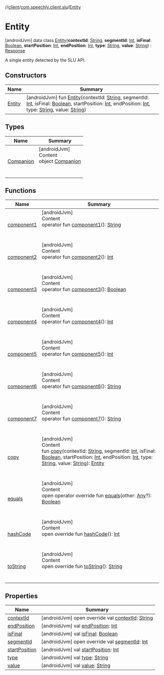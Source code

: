 //[client](../../index.md)/[com.speechly.client.slu](../index.md)/[Entity](index.md)



# Entity  
 [androidJvm] data class [Entity](index.md)(**contextId**: [String](https://kotlinlang.org/api/latest/jvm/stdlib/kotlin/-string/index.html), **segmentId**: [Int](https://kotlinlang.org/api/latest/jvm/stdlib/kotlin/-int/index.html), **isFinal**: [Boolean](https://kotlinlang.org/api/latest/jvm/stdlib/kotlin/-boolean/index.html), **startPosition**: [Int](https://kotlinlang.org/api/latest/jvm/stdlib/kotlin/-int/index.html), **endPosition**: [Int](https://kotlinlang.org/api/latest/jvm/stdlib/kotlin/-int/index.html), **type**: [String](https://kotlinlang.org/api/latest/jvm/stdlib/kotlin/-string/index.html), **value**: [String](https://kotlinlang.org/api/latest/jvm/stdlib/kotlin/-string/index.html)) : [Response](../-response/index.md)

A single entity detected by the SLU API.

   


## Constructors  
  
|  Name|  Summary| 
|---|---|
| <a name="com.speechly.client.slu/Entity/Entity/#kotlin.String#kotlin.Int#kotlin.Boolean#kotlin.Int#kotlin.Int#kotlin.String#kotlin.String/PointingToDeclaration/"></a>[Entity](-entity.md)| <a name="com.speechly.client.slu/Entity/Entity/#kotlin.String#kotlin.Int#kotlin.Boolean#kotlin.Int#kotlin.Int#kotlin.String#kotlin.String/PointingToDeclaration/"></a> [androidJvm] fun [Entity](-entity.md)(contextId: [String](https://kotlinlang.org/api/latest/jvm/stdlib/kotlin/-string/index.html), segmentId: [Int](https://kotlinlang.org/api/latest/jvm/stdlib/kotlin/-int/index.html), isFinal: [Boolean](https://kotlinlang.org/api/latest/jvm/stdlib/kotlin/-boolean/index.html), startPosition: [Int](https://kotlinlang.org/api/latest/jvm/stdlib/kotlin/-int/index.html), endPosition: [Int](https://kotlinlang.org/api/latest/jvm/stdlib/kotlin/-int/index.html), type: [String](https://kotlinlang.org/api/latest/jvm/stdlib/kotlin/-string/index.html), value: [String](https://kotlinlang.org/api/latest/jvm/stdlib/kotlin/-string/index.html))   <br>


## Types  
  
|  Name|  Summary| 
|---|---|
| <a name="com.speechly.client.slu/Entity.Companion///PointingToDeclaration/"></a>[Companion](-companion/index.md)| <a name="com.speechly.client.slu/Entity.Companion///PointingToDeclaration/"></a>[androidJvm]  <br>Content  <br>object [Companion](-companion/index.md)  <br><br><br>


## Functions  
  
|  Name|  Summary| 
|---|---|
| <a name="com.speechly.client.slu/Entity/component1/#/PointingToDeclaration/"></a>[component1](component1.md)| <a name="com.speechly.client.slu/Entity/component1/#/PointingToDeclaration/"></a>[androidJvm]  <br>Content  <br>operator fun [component1](component1.md)(): [String](https://kotlinlang.org/api/latest/jvm/stdlib/kotlin/-string/index.html)  <br><br><br>
| <a name="com.speechly.client.slu/Entity/component2/#/PointingToDeclaration/"></a>[component2](component2.md)| <a name="com.speechly.client.slu/Entity/component2/#/PointingToDeclaration/"></a>[androidJvm]  <br>Content  <br>operator fun [component2](component2.md)(): [Int](https://kotlinlang.org/api/latest/jvm/stdlib/kotlin/-int/index.html)  <br><br><br>
| <a name="com.speechly.client.slu/Entity/component3/#/PointingToDeclaration/"></a>[component3](component3.md)| <a name="com.speechly.client.slu/Entity/component3/#/PointingToDeclaration/"></a>[androidJvm]  <br>Content  <br>operator fun [component3](component3.md)(): [Boolean](https://kotlinlang.org/api/latest/jvm/stdlib/kotlin/-boolean/index.html)  <br><br><br>
| <a name="com.speechly.client.slu/Entity/component4/#/PointingToDeclaration/"></a>[component4](component4.md)| <a name="com.speechly.client.slu/Entity/component4/#/PointingToDeclaration/"></a>[androidJvm]  <br>Content  <br>operator fun [component4](component4.md)(): [Int](https://kotlinlang.org/api/latest/jvm/stdlib/kotlin/-int/index.html)  <br><br><br>
| <a name="com.speechly.client.slu/Entity/component5/#/PointingToDeclaration/"></a>[component5](component5.md)| <a name="com.speechly.client.slu/Entity/component5/#/PointingToDeclaration/"></a>[androidJvm]  <br>Content  <br>operator fun [component5](component5.md)(): [Int](https://kotlinlang.org/api/latest/jvm/stdlib/kotlin/-int/index.html)  <br><br><br>
| <a name="com.speechly.client.slu/Entity/component6/#/PointingToDeclaration/"></a>[component6](component6.md)| <a name="com.speechly.client.slu/Entity/component6/#/PointingToDeclaration/"></a>[androidJvm]  <br>Content  <br>operator fun [component6](component6.md)(): [String](https://kotlinlang.org/api/latest/jvm/stdlib/kotlin/-string/index.html)  <br><br><br>
| <a name="com.speechly.client.slu/Entity/component7/#/PointingToDeclaration/"></a>[component7](component7.md)| <a name="com.speechly.client.slu/Entity/component7/#/PointingToDeclaration/"></a>[androidJvm]  <br>Content  <br>operator fun [component7](component7.md)(): [String](https://kotlinlang.org/api/latest/jvm/stdlib/kotlin/-string/index.html)  <br><br><br>
| <a name="com.speechly.client.slu/Entity/copy/#kotlin.String#kotlin.Int#kotlin.Boolean#kotlin.Int#kotlin.Int#kotlin.String#kotlin.String/PointingToDeclaration/"></a>[copy](copy.md)| <a name="com.speechly.client.slu/Entity/copy/#kotlin.String#kotlin.Int#kotlin.Boolean#kotlin.Int#kotlin.Int#kotlin.String#kotlin.String/PointingToDeclaration/"></a>[androidJvm]  <br>Content  <br>fun [copy](copy.md)(contextId: [String](https://kotlinlang.org/api/latest/jvm/stdlib/kotlin/-string/index.html), segmentId: [Int](https://kotlinlang.org/api/latest/jvm/stdlib/kotlin/-int/index.html), isFinal: [Boolean](https://kotlinlang.org/api/latest/jvm/stdlib/kotlin/-boolean/index.html), startPosition: [Int](https://kotlinlang.org/api/latest/jvm/stdlib/kotlin/-int/index.html), endPosition: [Int](https://kotlinlang.org/api/latest/jvm/stdlib/kotlin/-int/index.html), type: [String](https://kotlinlang.org/api/latest/jvm/stdlib/kotlin/-string/index.html), value: [String](https://kotlinlang.org/api/latest/jvm/stdlib/kotlin/-string/index.html)): [Entity](index.md)  <br><br><br>
| <a name="kotlin/Any/equals/#kotlin.Any?/PointingToDeclaration/"></a>[equals](../../com.speechly.ui/-speechly-button/index.md#%5Bkotlin%2FAny%2Fequals%2F%23kotlin.Any%3F%2FPointingToDeclaration%2F%5D%2FFunctions%2F-752291050)| <a name="kotlin/Any/equals/#kotlin.Any?/PointingToDeclaration/"></a>[androidJvm]  <br>Content  <br>open operator override fun [equals](../../com.speechly.ui/-speechly-button/index.md#%5Bkotlin%2FAny%2Fequals%2F%23kotlin.Any%3F%2FPointingToDeclaration%2F%5D%2FFunctions%2F-752291050)(other: [Any](https://kotlinlang.org/api/latest/jvm/stdlib/kotlin/-any/index.html)?): [Boolean](https://kotlinlang.org/api/latest/jvm/stdlib/kotlin/-boolean/index.html)  <br><br><br>
| <a name="kotlin/Any/hashCode/#/PointingToDeclaration/"></a>[hashCode](../../com.speechly.ui/-speechly-button/index.md#%5Bkotlin%2FAny%2FhashCode%2F%23%2FPointingToDeclaration%2F%5D%2FFunctions%2F-752291050)| <a name="kotlin/Any/hashCode/#/PointingToDeclaration/"></a>[androidJvm]  <br>Content  <br>open override fun [hashCode](../../com.speechly.ui/-speechly-button/index.md#%5Bkotlin%2FAny%2FhashCode%2F%23%2FPointingToDeclaration%2F%5D%2FFunctions%2F-752291050)(): [Int](https://kotlinlang.org/api/latest/jvm/stdlib/kotlin/-int/index.html)  <br><br><br>
| <a name="kotlin/Any/toString/#/PointingToDeclaration/"></a>[toString](../../com.speechly.client.speech/-client/-companion/index.md#%5Bkotlin%2FAny%2FtoString%2F%23%2FPointingToDeclaration%2F%5D%2FFunctions%2F-752291050)| <a name="kotlin/Any/toString/#/PointingToDeclaration/"></a>[androidJvm]  <br>Content  <br>open override fun [toString](../../com.speechly.client.speech/-client/-companion/index.md#%5Bkotlin%2FAny%2FtoString%2F%23%2FPointingToDeclaration%2F%5D%2FFunctions%2F-752291050)(): [String](https://kotlinlang.org/api/latest/jvm/stdlib/kotlin/-string/index.html)  <br><br><br>


## Properties  
  
|  Name|  Summary| 
|---|---|
| <a name="com.speechly.client.slu/Entity/contextId/#/PointingToDeclaration/"></a>[contextId](context-id.md)| <a name="com.speechly.client.slu/Entity/contextId/#/PointingToDeclaration/"></a> [androidJvm] open override val [contextId](context-id.md): [String](https://kotlinlang.org/api/latest/jvm/stdlib/kotlin/-string/index.html)   <br>
| <a name="com.speechly.client.slu/Entity/endPosition/#/PointingToDeclaration/"></a>[endPosition](end-position.md)| <a name="com.speechly.client.slu/Entity/endPosition/#/PointingToDeclaration/"></a> [androidJvm] val [endPosition](end-position.md): [Int](https://kotlinlang.org/api/latest/jvm/stdlib/kotlin/-int/index.html)   <br>
| <a name="com.speechly.client.slu/Entity/isFinal/#/PointingToDeclaration/"></a>[isFinal](is-final.md)| <a name="com.speechly.client.slu/Entity/isFinal/#/PointingToDeclaration/"></a> [androidJvm] val [isFinal](is-final.md): [Boolean](https://kotlinlang.org/api/latest/jvm/stdlib/kotlin/-boolean/index.html)   <br>
| <a name="com.speechly.client.slu/Entity/segmentId/#/PointingToDeclaration/"></a>[segmentId](segment-id.md)| <a name="com.speechly.client.slu/Entity/segmentId/#/PointingToDeclaration/"></a> [androidJvm] open override val [segmentId](segment-id.md): [Int](https://kotlinlang.org/api/latest/jvm/stdlib/kotlin/-int/index.html)   <br>
| <a name="com.speechly.client.slu/Entity/startPosition/#/PointingToDeclaration/"></a>[startPosition](start-position.md)| <a name="com.speechly.client.slu/Entity/startPosition/#/PointingToDeclaration/"></a> [androidJvm] val [startPosition](start-position.md): [Int](https://kotlinlang.org/api/latest/jvm/stdlib/kotlin/-int/index.html)   <br>
| <a name="com.speechly.client.slu/Entity/type/#/PointingToDeclaration/"></a>[type](type.md)| <a name="com.speechly.client.slu/Entity/type/#/PointingToDeclaration/"></a> [androidJvm] val [type](type.md): [String](https://kotlinlang.org/api/latest/jvm/stdlib/kotlin/-string/index.html)   <br>
| <a name="com.speechly.client.slu/Entity/value/#/PointingToDeclaration/"></a>[value](value.md)| <a name="com.speechly.client.slu/Entity/value/#/PointingToDeclaration/"></a> [androidJvm] val [value](value.md): [String](https://kotlinlang.org/api/latest/jvm/stdlib/kotlin/-string/index.html)   <br>

